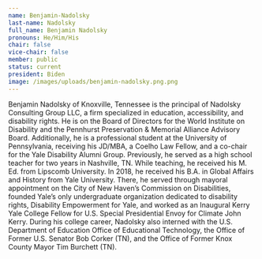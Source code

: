 ```yaml
---
name: Benjamin-Nadolsky
last-name: Nadolsky
full_name: Benjamin Nadolsky
pronouns: He/Him/His
chair: false
vice-chair: false
member: public
status: current
president: Biden
image: /images/uploads/benjamin-nadolsky.png.png
---
```

Benjamin Nadolsky of Knoxville, Tennessee is the principal of Nadolsky Consulting Group LLC, a firm specialized in education, accessibility, and disability rights.  He is on the Board of Directors for the World Institute on Disability and the Pennhurst Preservation & Memorial Alliance Advisory Board.  Additionally, he is a professional student at the University of Pennsylvania, receiving his JD/MBA, a Coelho Law Fellow, and a co-chair for the Yale Disability Alumni Group.  Previously, he served as a high school teacher for two years in Nashville, TN.  While teaching, he received his M. Ed. from Lipscomb University. In 2018, he received his B.A. in Global Affairs and History from Yale University.  There, he served through mayoral appointment on the City of New Haven’s Commission on Disabilities, founded Yale’s only undergraduate organization dedicated to disability rights, Disability Empowerment for Yale, and worked as an Inaugural Kerry Yale College Fellow for U.S. Special Presidential Envoy for Climate John Kerry.  During his college career, Nadolsky also interned with the U.S. Department of Education Office of Educational Technology, the Office of Former U.S. Senator Bob Corker (TN), and the Office of Former Knox County Mayor Tim Burchett (TN).